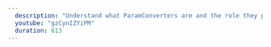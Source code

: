 ```yaml
---
  description: "Understand what ParamConverters are and the role they play in the JAX-RS request."
  youtube: "gzCynIZYiPM"
  duration: 613
---
```

